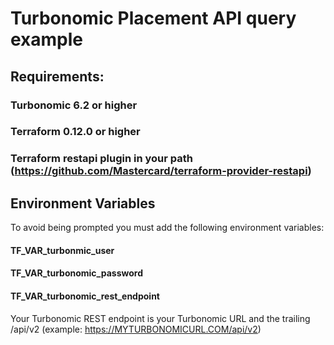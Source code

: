 # Turbonomic Placement API query example

## Requirements:

### Turbonomic 6.2 or higher 
### Terraform 0.12.0 or higher
### Terraform restapi plugin in your path (https://github.com/Mastercard/terraform-provider-restapi)

## Environment Variables

To avoid being prompted you must add the following environment variables:
#### TF_VAR_turbonmic_user
#### TF_VAR_turbonomic_password
#### TF_VAR_turbonomic_rest_endpoint 

Your Turbonomic REST endpoint is your Turbonomic URL and the trailing /api/v2 (example: https://MYTURBONOMICURL.COM/api/v2)

